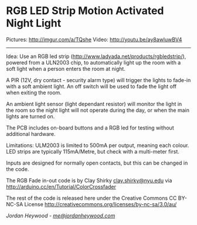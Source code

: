 RGB LED Strip Motion Activated Night Light
==================================================

Pictures: http://imgur.com/a/TQshe
Video: http://youtu.be/ay8awluwBV4
  
  -----------------------
  
  Idea: Use an RGB led strip
  (http://www.ladyada.net/products/rgbledstrip/), powered from a
  ULN2003 chip, to automatically light up the room with a soft
  light when a person enters the room at night.
  
  A PIR (12V, dry contact - security alarm type) will trigger the
  lights to fade-in with a soft ambient light. An off switch 
  will be used to fade the light off when exiting the room.
  
  An ambient light sensor (light dependant resistor) will monitor
  the light in the room so the night light will not operate
  during the day, or when the main lights are turned on.
  
  The PCB includes on-board buttons and a RGB led for testing 
  without additional hardware.
  
  Limitations:
  ULM2003 is limited to 500mA per output, meaning each colour. LED
  strips are typically 115mA/Metre, but check with a multi-meter
  first.
  
  Inputs are designed for normally open contacts, but this can be
  changed in the code.
  
  The RGB Fade in-out code is by Clay Shirky <clay.shirky@nyu.edu>
  via http://arduino.cc/en/Tutorial/ColorCrossfader
  
  The rest of the code is released here under the Creative Commons 
  CC BY-NC-SA License http://creativecommons.org/licenses/by-nc-sa/3.0/au/
  
  *Jordan Heywood - me@jordanheywood.com*

